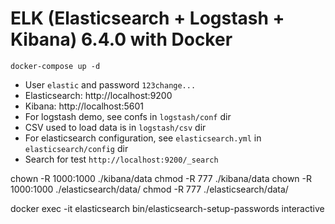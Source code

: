 # ELK (Elasticsearch + Logstash + Kibana) 6.4.0 with Docker

```
docker-compose up -d
```

* User `elastic` and password `123change...`
* Elasticsearch: http://localhost:9200
* Kibana: http://localhost:5601
* For logstash demo, see confs in `logstash/conf` dir
* CSV used to load data is in `logstash/csv` dir
* For elasticsearch configuration, see `elasticsearch.yml` in `elasticsearch/config` dir
* Search for test `http://localhost:9200/_search`


chown -R 1000:1000 ./kibana/data
chmod -R 777 ./kibana/data
chown -R 1000:1000 ./elasticsearch/data/
chmod -R 777 ./elasticsearch/data/





docker exec -it elasticsearch bin/elasticsearch-setup-passwords interactive
